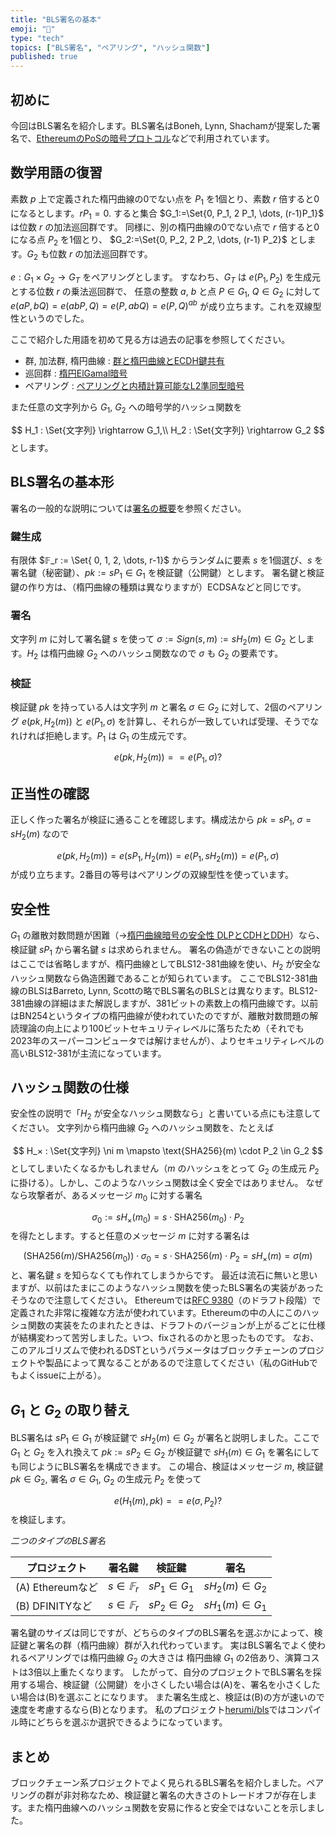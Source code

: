 ```yaml
---
title: "BLS署名の基本"
emoji: "📖"
type: "tech"
topics: ["BLS署名", "ペアリング", "ハッシュ関数"]
published: true
---
```

## 初めに
今回はBLS署名を紹介します。BLS署名はBoneh, Lynn, Shachamが提案した署名で、[EthereumのPoSの暗号プロトコル](https://eth2book.info/capella/part2/building_blocks/signatures/)などで利用されています。

## 数学用語の復習
素数 $p$ 上で定義された楕円曲線の0でない点を $P_1$ を1個とり、素数 $r$ 倍すると0になるとします。$r P_1=0$.
すると集合 $G_1:=\Set{0, P_1, 2 P_1, \dots, (r-1)P_1}$ は位数 $r$ の加法巡回群です。
同様に、別の楕円曲線の0でない点で $r$ 倍すると0になる点 $P_2$ を1個とり、
$G_2:=\Set{0, P_2, 2 P_2, \dots, (r-1) P_2}$ とします。$G_2$ も位数 $r$ の加法巡回群です。

$e : G_1 \times G_2 \rightarrow G_T$ をペアリングとします。
すなわち、$G_T$ は $e(P_1, P_2)$ を生成元とする位数 $r$ の乗法巡回群で、
任意の整数 $a$, $b$ と点 $P \in G_1$, $Q \in G_2$ に対して $e(a P, b Q) = e(ab P, Q) = e(P, ab Q)= e(P, Q)^{ab}$ が成り立ちます。これを双線型性というのでした。

ここで紹介した用語を初めて見る方は過去の記事を参照してください。
- 群, 加法群, 楕円曲線 : [群と楕円曲線とECDH鍵共有](https://zenn.dev/herumi/articles/group-ec-ecdh)
- 巡回群 : [楕円ElGamal暗号](https://zenn.dev/herumi/articles/elgamal-encryption)
- ペアリング : [ペアリングと内積計算可能なL2準同型暗号](https://zenn.dev/herumi/articles/pairing-l2he)

また任意の文字列から $G_1$, $G_2$ への暗号学的ハッシュ関数を

$$
H_1 : \Set{文字列} \rightarrow G_1,\\
H_2 : \Set{文字列} \rightarrow G_2
$$
とします。

## BLS署名の基本形
署名の一般的な説明については[署名の概要](https://zenn.dev/herumi/articles/sd202203-ecc-2#%E7%BD%B2%E5%90%8D%E3%81%AE%E6%A6%82%E8%A6%81)を参照ください。

### 鍵生成
有限体 $𝔽_r := \Set{ 0, 1, 2, \dots, r-1}$ からランダムに要素 $s$ を1個選び、$s$ を署名鍵（秘密鍵）、$pk:=s P_1 \in G_1$ を検証鍵（公開鍵）とします。
署名鍵と検証鍵の作り方は、（楕円曲線の種類は異なりますが）ECDSAなどと同じです。

### 署名
文字列 $m$ に対して署名鍵 $s$ を使って $σ:=Sign(s,m):= s H_2(m) \in G_2$ とします。$H_2$ は楕円曲線 $G_2$ へのハッシュ関数なので $σ$ も $G_2$ の要素です。

### 検証
検証鍵 $pk$ を持っている人は文字列 $m$ と署名 $σ \in G_2$ に対して、2個のペアリング $e(pk, H_2(m))$ と $e(P_1, σ)$ を計算し、それらが一致していれば受理、そうでなれければ拒絶します。$P_1$ は $G_1$ の生成元です。

$$
e(pk, H_2(m)) == e(P_1, σ)?
$$

## 正当性の確認
正しく作った署名が検証に通ることを確認します。構成法から $pk = s P_1$, $σ=s H_2(m)$ なので

$$
e(pk, H_2(m)) = e(s P_1, H_2(m)) = e(P_1, s H_2(m)) = e(P_1, σ)
$$
が成り立ちます。2番目の等号はペアリングの双線型性を使っています。

## 安全性
$G_1$ の離散対数問題が困難（→[楕円曲線暗号の安全性 DLPとCDHとDDH](https://zenn.dev/herumi/articles/ecc-dlp-cdh-ddh)）なら、検証鍵 $s P_1$ から署名鍵 $s$ は求められません。
署名の偽造ができないことの説明はここでは省略しますが、楕円曲線としてBLS12-381曲線を使い、$H_2$ が安全なハッシュ関数なら偽造困難であることが知られています。
ここでBLS12-381曲線のBLSはBarreto, Lynn, Scottの略でBLS署名のBLSとは異なります。BLS12-381曲線の詳細はまた解説しますが、381ビットの素数上の楕円曲線です。以前はBN254というタイプの楕円曲線が使われていたのですが、離散対数問題の解読理論の向上により100ビットセキュリティレベルに落ちたため（それでも2023年のスーパーコンピュータでは解けませんが）、よりセキュリティレベルの高いBLS12-381が主流になっています。

## ハッシュ関数の仕様

安全性の説明で「$H_2$ が安全なハッシュ関数なら」と書いている点にも注意してください。
文字列から楕円曲線 $G_2$ へのハッシュ関数を、たとえば

$$
H_× : \Set{文字列} \ni m \mapsto \text{SHA256}(m) \cdot P_2 \in G_2
$$
としてしまいたくなるかもしれません（$m$ のハッシュをとって $G_2$ の生成元 $P_2$ に掛ける）。しかし、このようなハッシュ関数は全く安全ではありません。
なぜなら攻撃者が、あるメッセージ $m_0$ に対する署名

$$
σ_0 := s H_×(m_0)=s \cdot \text{SHA256}(m_0) \cdot P_2
$$
を得たとします。すると任意のメッセージ $m$ に対する署名は

$$
(\text{SHA256}(m)/\text{SHA256}(m_0)) \cdot σ_0 = s \cdot \text{SHA256}(m) \cdot P_2 = s H_×(m)=σ(m)
$$
と、署名鍵 $s$ を知らなくても作れてしまうからです。
最近は流石に無いと思いますが、以前はたまにこのようなハッシュ関数を使ったBLS署名の実装があったそうなので注意してください。
Ethereumでは[RFC 9380](https://www.ietf.org/rfc/rfc9380.html)（のドラフト段階）で定義された非常に複雑な方法が使われています。Ethereumの中の人にこのハッシュ関数の実装をたのまれたときは、ドラフトのバージョンが上がるごとに仕様が結構変わって苦労しました。いつ、fixされるのかと思ったものです。
なお、このアルゴリズムで使われるDSTというパラメータはブロックチェーンのプロジェクトや製品によって異なることがあるので注意してください（私のGitHubでもよくissueに上がる）。

## $G_1$ と $G_2$ の取り替え
BLS署名は $s P_1 \in G_1$ が検証鍵で $s H_2(m) \in G_2$ が署名と説明しました。ここで $G_1$ と $G_2$ を入れ換えて $pk:=s P_2 \in G_2$ が検証鍵で $s H_1(m) \in G_1$ を署名にしても同じようにBLS署名を構成できます。
この場合、検証はメッセージ $m$,  検証鍵 $pk \in G_2$, 署名 $σ \in G_1$, $G_2$ の生成元 $P_2$ を使って

$$
e(H_1(m), pk) == e(σ, P_2)?
$$
を検証します。

*二つのタイプのBLS署名*

プロジェクト|署名鍵|検証鍵|署名
-|-|-|-
(A) Ethereumなど| $s \in 𝔽_r$ | $s P_1 \in G_1$ | $s H_2(m) \in G_2$
(B) DFINITYなど| $s \in 𝔽_r$ | $s P_2 \in G_2$ | $s H_1(m) \in G_1$

署名鍵のサイズは同じですが、どちらのタイプのBLS署名を選ぶかによって、検証鍵と署名の群（楕円曲線）群が入れ代わっています。
実はBLS署名でよく使われるペアリングでは楕円曲線 $G_2$ の大きさは 楕円曲線 $G_1$ の2倍あり、演算コストは3倍以上重たくなります。
したがって、自分のプロジェクトでBLS署名を採用する場合、検証鍵（公開鍵）を小さくしたい場合は(A)を、署名を小さくしたい場合は(B)を選ぶことになります。
また署名生成と、検証は(B)の方が速いので速度を考慮するなら(B)となります。
私のプロジェクト[herumi/bls](https://github.com/herumi/bls)ではコンパイル時にどちらを選ぶか選択できるようになっています。

## まとめ
ブロックチェーン系プロジェクトでよく見られるBLS署名を紹介しました。ペアリングの群が非対称なため、検証鍵と署名の大きさのトレードオフが存在します。また楕円曲線へのハッシュ関数を安易に作ると安全ではないことを示しました。
